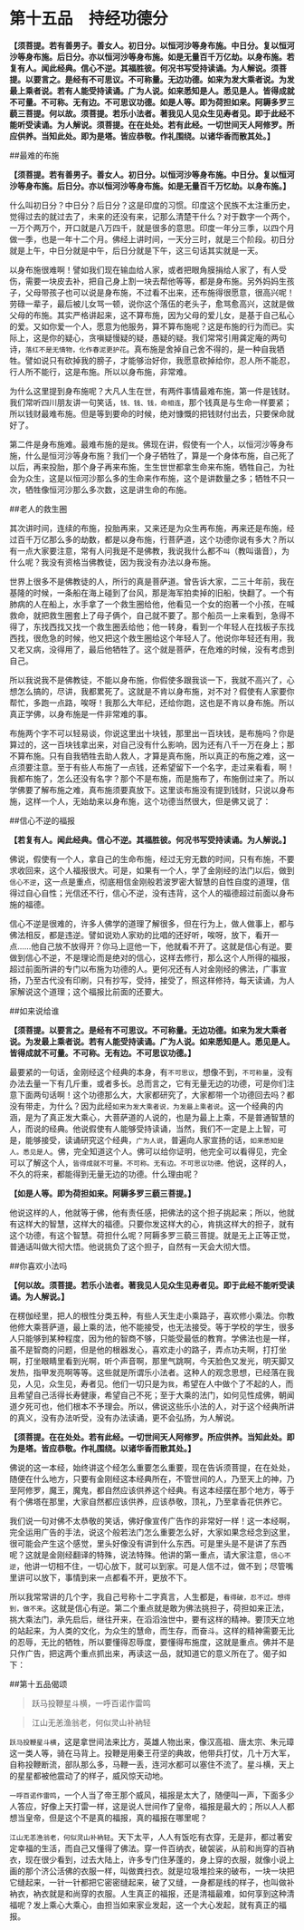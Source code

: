 # 第十五品　持经功德分

**【须菩提。若有善男子。善女人。初日分。以恒河沙等身布施。中日分。复以恒河沙等身布施。后日分。亦以恒河沙等身布施。如是无量百千万亿劫。以身布施。若复有人。闻此经典。信心不逆。其福胜彼。何况书写受持读诵。为人解说。须菩提。以要言之。是经有不可思议。不可称量。无边功德。如来为发大乘者说。为发最上乘者说。若有人能受持读诵。广为人说。如来悉知是人。悉见是人。皆得成就不可量。不可称。无有边。不可思议功德。如是人等。即为荷担如来。阿耨多罗三藐三菩提。何以故。须菩提。若乐小法者。著我见人见众生见寿者见。即于此经不能听受读诵。为人解说。须菩提。在在处处。若有此经。一切世间天人阿修罗。所应供养。当知此处。即为是塔。皆应恭敬。作礼围绕。以诸华香而散其处。】**
 
##最难的布施

**【须菩提。若有善男子。善女人。初日分。以恒河沙等身布施。中日分。复以恒河沙等身布施。后日分。亦以恒河沙等身布施。如是无量百千万忆劫。以身布施。】**

什么叫初日分？中日分？后日分？这是印度的习惯。印度这个民族不太注重历史，觉得过去的就过去了，未来的还没有来，记那么清楚干什么？对于数字一个两个，一万个两万个，开口就是八万四千，就是很多的意思。印度一年分三季，以四个月做一季，也是一年十二个月。佛经上讲时间，一天分三时，就是三个阶段。初日分就是上午，中日分就是中午，后日分就是下午，这三句话其实就是一天。

以身布施很难啊！譬如我们现在输血给人家，或者把眼角膜捐给人家了，有人受伤，需要一块皮去补，把自己身上割一块去帮他等等，都是身布施。另外妈妈生孩子，父母带孩子也可以说是身布施，不过看不出来，还布施得很愿意，很高兴呢！劳碌一辈子，最后被儿女骂一顿，说你这个落伍的老头子，愈骂愈高兴，这就是做父母的布施。其实严格讲起来，这不算布施，因为父母的爱儿女，是基于自己私心的爱。又如你爱一个人，愿意为他服务，算不算布施呢？这是布施的行为而已。实际上，这是你的疑心，贪嗔疑慢疑的疑，愚疑的疑。我们常常引用龚定庵的两句诗，`落红不是无情物，化作春泥更护花`。真布施是舍掉自己舍不得的，是一种自我牺牲。譬如说只有砍掉我的膀子，才能够治好你，我愿意砍掉给你，忍人所不能忍，行人所不能行，这是布施。所以以身布施，非常难。

为什么这里提到身布施呢？大凡人生在世，有两件事情最难布施，第一件是钱财。我们常听四川朋友讲一句笑话，`钱、钱、钱，命相连`，那个钱真是与生命一样要紧；所以钱财最难布施。但是等到要命的时候，绝对慷慨的把钱财付出去，只要保命就好了。

第二件是身布施难。最难布施的是`我`。佛现在讲，假使有一个人，以恒河沙等身布施，什么是恒河沙等身布施？我们一个身子牺牲了，算是一个身体布施，自己死了以后，再来投胎，那个身子再来布施，生生世世都拿生命来布施，牺牲自己，为社会为众生，这是以恒河沙那么多的生命来作布施，这个是讲数量之多；牺牲不只一次，牺牲像恒河沙那么多次数，这是讲生命的布施。
 
##老人的救生圈

其次讲时间，连续的布施，投胎再来，又来还是为众生再布施，再来还是布施，经过百千万亿那么多的劫数，都是以身布施，行菩萨道，这个功德你说有多大？所以有一点大家要注意，常有人问我是不是佛教，我说我什么都不`叫`（教叫谐音），为什么呢？我没有资格当佛教徒，因为我没有办法以身布施。

世界上很多不是佛教徒的人，所行的真是菩萨道。曾告诉大家，二三十年前，我在基隆的时候，一条船在海上碰到了台风，那是海军拍卖掉的旧船，快翻了。一个有肺病的人在船上，水手拿了一个救生圈给他，他看见一个女的抱著一个小孩，在喊救命，就把救生圈套上了母子俩个，自己就不要了。那个船员一上来看到，急得不得了，东找西找又找一个救生圈丢给他；他一转身，看到一个年轻人在找板子东找西找，很危急的时候，他又把这个救生圈给这个年轻人了。他说你年轻还有用，我又老又病，没得用了，最后他牺牲了。这个就是菩萨，在危难的时候，没有考虑到自己。

所以我说我不是佛教徒，不能以身布施，你假使多跟我谈一下，我就不高兴了，心想怎么搞的，尽讲，我都累死了。这就是不肯以身布施，对不对？假使有人家要你帮忙，多跑一点路，唉呀！我那么大年纪，还给你跑，这也是不肯以身布施。所以真正学佛，以身布施是一件非常难的事。

布施两个字不可以轻易谈，你说这里出十块钱，那里出一百块钱，是布施吗？你是算过的，这一百块钱拿出来，对自己没有什么影响，因为还有八千一万在身上；那不算布施。只有自我牺牲去助人救人，才算是真布施，所以真正的布施之难，这一点须要注意。至于有些人布施了一点钱，还希望留下一个名字，走过来看看，啊！我都布施了，怎么还没有名字？那个不是布施，而是施布了，布施倒过来了。所以学佛要了解布施之难，真布施须要真放下。这里谈布施没有提到钱财，只说以身布施，这样一个人，无始劫来以身布施，这个功德当然很大，但是佛又说了：
 
##信心不逆的福报

**【若复有人。闻此经典。信心不逆。其福胜彼。何况书写受持读诵。为人解说。】**

佛说，假使有一个人，拿自己的生命布施，经过无穷无数的时间，只有布施，不要求收回来，这个人福报很大。可是，如果有一个人，学了金刚经的法门以后，做到`信心不逆`，这一点是重点，彻底相信金刚般若波罗密大智慧的自性自度的道理，信得过自心自性；光信还不行，信心不逆，没有违背，这个人的福德超过前面以身布施的福德。

信心不逆是很难的，许多人佛学的道理了解很多，但在行为上，做人做事上，都与佛法相反，都是违逆。譬如说劝人家劝的比唱的还好听，唉呀，放下，看开一点……他自己放不放得开？你马上逗他一下，他就看不开了。这就是信心有逆。要做到信心不逆，不是理论而是绝对的信心，这样去修行，那么这个人所得的福报，超过前面所讲的专门以布施为功德的人。更何况还有人对金刚经的佛法，广事宣扬，乃至古代没有印刷，只有抄写，受持，接受了，照这样修持，每天读诵，为人家解说这个道理；这个福报比前面的还要大。
 
##如来说给谁

**【须菩提。以要言之。是经有不可思议。不可称量。无边功德。如来为发大乘者说。为发最上乘者说。若有人能受持读诵。广为人说。如来悉知是人。悉见是人。皆得成就不可量。不可称。无有边。不可思议功德。】**

最要紧的一句话，金刚经这个经典的本身，有`不可思议`，想像不到，`不可称量`，没有办法去量一下有几斤重，或者多长。总而言之，它有无量无边的功德，可是你们注意下面两句话啊！这个功德那么大，大家都研究了，大家都带一个功德回去吗？都没有带走，为什么？因为此经`如来为发大乘者说，为发最上乘者说`。这一个经典的内涵，是为了真正发大乘心，大菩萨道的人说的，也是为最上上乘，不是普通智慧的人，而说的经典。他说假使有人能够受持读诵，当然，我们不一定是上上智，可是，能够接受，读诵研究这个经典，`广为人说`，普遍向人家宣扬的话，`如来悉知是人。悉见是人`。佛，完全知道这个人。佛可以给你证明，他完全可以看得见，完全可以了解这个人，`皆得成就不可量。不可称。无有边。不可思议功德。`他说，这样的人，不久的将来，都能得到无量无边的功德。什么理由呢？

**【如是人等。即为荷担如来。阿耨多罗三藐三菩提。】**

他说这样的人，他就等于佛，他有责任感，把佛法的这个担子挑起来；所以，他就有这样大的智慧，这样大的福德。只要你发这样大的心，肯挑这样大的担子，就有这个功德，有这个智慧。荷担什么呢？阿耨多罗三藐三菩提。就是无上正等正觉，普通话叫做大彻大悟。他说挑负了这个担子，自然有一天会大彻大悟。
 
##你喜欢小法吗

**【何以故。须菩提。若乐小法者。著我见人见众生见寿者见。即于此经不能听受读诵。为人解说。】**

在楞伽经里，把人的根性分类五种，有些人天生走小乘路子，喜欢修小乘法。你教他修大乘菩萨道，最上乘的法，他不能接受，也无法接受。等于学校的学生，很多人只能够到某种程度，因为他的智商不够，只能受最低的教育。学佛法也是一样，虽不是智商的问题，但是他的根器发心，喜欢走小的路子，弄点功夫啊，打打坐啊，打坐眼睛里看到光啊，听个声音啊，那里气跳啊，今天脸色又发光，明天脚又发热，指甲发亮啊等等。这些就是所谓乐小法者。这种人的观念思想，已经落在我见，人见，众生见，寿者见。他们一切只是为`我`，希望在人中做个了不起的人，而且希望自己活得长寿健康，希望自己不死；至于大乘的法门，如何见性成佛，朝闻道夕死可也，他们根本不予理会。所以，佛说这些乐小法的人，对于这个经典所讲的真义，没有办法听受，没有办法读诵，更不会弘扬，为人解说。

**【须菩提。在在处处。若有此经。一切世间天人阿修罗。所应供养。当知此处。即为是塔。皆应恭敬。作礼围绕。以诸华香而散其处。】**

佛说的这一本经，始终讲这个经怎么重要怎么重要，现在告诉须菩提，在在处处，随便在什么地方，只要有金刚经这本经典所在，不管世间的人，乃至天上的神，乃至阿修罗，魔王，魔鬼，都自然应该供养这个经典。有这本经摆在那个地方，等于有个佛塔在那里，大家自然都应该供养，应该恭敬，顶礼，乃至拿香花供养它。

我们说一句对佛不太恭敬的笑话，佛好像宣传广告作的非常好一样！这一本经啊，完全运用广告的手法，说这个般若法门怎么重要怎么好，大家如果念经念到这里，很可能会产生这个感觉，里头好像没有讲到什么东西。可是里头是不是讲了东西呢？这就是金刚经翻译的特殊，说法特殊。他讲的第一重点，请大家注意，`信心不逆`，他讲一切相不住，一切心放下，就可以到家。可是人信不过，做不到；尽管嘴里讲可以放下，事情到来一点都看不开，更放不下。

所以我常常讲的几个字，我自己号称十二字真言，人生都是，`看得破，忍不过。想得到，做不来`。这就是信心有逆。第二个重点就是敢为佛法挑担子，荷担如来正法，挑大乘法门，承先启后，继往开来，在滔滔浊世中，要有这样的精神。要顶天立地的站起来，为人类的文化，为众生的慧命，而生存，而奋斗。这样的精神需要无比的忍辱，无比的牺牲，所以要懂得忍辱度，要懂得布施度，这就是重点。佛并不是只作广告，把这两个重点抓出来，再读这一品，就知道它的意义所在了。偈子如下：
 
##第十五品偈颂

>跃马投鞭星斗横，一呼百诺作雷鸣

>江山无恙渔翁老，何似灵山补衲轻

`跃马投鞭星斗横`，这是拿世间法来比方，英雄人物出来，像汉高祖、唐太宗、朱元璋这一类人等，骑在马背上。投鞭是用秦王苻坚的典故，他带兵打仗，几十万大军，自称投鞭断流，部队那么多，马鞭一丢，连河水都可以塞住不流了。星斗横，天上的星星都被他震动了的样子，威风惊天动地。

`一呼百诺作雷鸣`，一个人当了帝王那个威风，福报是太大了，随便叫一声，下面多少人答应，好像上天打雷一样，这是说人世间作了皇帝，福报是最大的；所以人人都想当皇帝，但是这个不是真的福报，真的福报在哪里呢？

`江山无恙渔翁老，何似灵山补衲轻`。天下太平，人人有饭吃有衣穿，无是非，都过著安定幸福的生活，而自己又懂得了佛法。穿一件百纳衣，破袈裟，从前和尚穿的百衲衣，现在很少看到，过去大陆上，许多专门住茅蓬的，身上穿的衣服，就像小说上画的那个济公活佛的衣服一样，叫做粪扫衣。就是垃圾堆捡来的破布，一块一块把它缝起来，一针一针都把它密密缝起来，破了又缝，一身都是线的样子，也叫做补衲衣，衲衣就是和尚穿的衣服。人生真正的福报，还是清福最难，如何享到这种清福呢？发上乘心大乘心，由担当如来家业发起，这一个大心发起，就有真正的福报。

